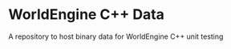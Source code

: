 WorldEngine C++ Data
====================

A repository to host binary data for WorldEngine C++ unit testing
